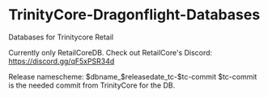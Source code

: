 # TrinityCore-Dragonflight-Databases
Databases for Trinitycore Retail

Currently only RetailCoreDB. Check out RetailCore's Discord: https://discord.gg/qF5xPSR34d

Release namescheme: $dbname_$releasedate_tc-$tc-commit
$tc-commit is the needed commit from TrinityCore for the DB.
